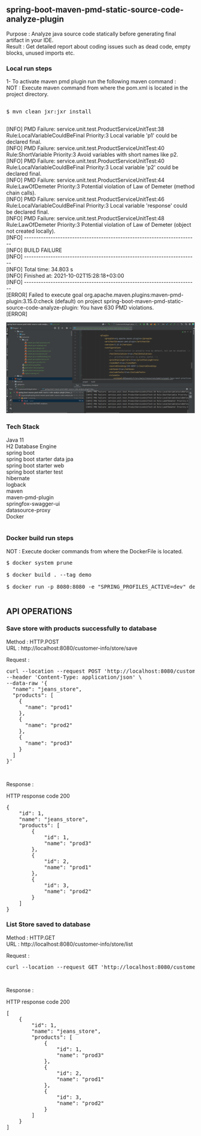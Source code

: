 ## spring-boot-maven-pmd-static-source-code-analyze-plugin

Purpose : Analyze java source code statically before generating final artifact in your IDE. <br/>
Result : Get detailed report about coding issues such as dead code, empty blocks, unused imports etc. <br/>


### Local run steps <br/>
1- To activate maven pmd plugin run the following maven command : <br/>
NOT : Execute maven command from where the pom.xml is located in the project directory. <br/>
<pre> 
$ mvn clean jxr:jxr install <br/>
</pre>

[INFO] PMD Failure: service.unit.test.ProductServiceUnitTest:38 Rule:LocalVariableCouldBeFinal Priority:3 Local variable 'p1' could be declared final. <br/>
[INFO] PMD Failure: service.unit.test.ProductServiceUnitTest:40 Rule:ShortVariable Priority:3 Avoid variables with short names like p2. <br/>
[INFO] PMD Failure: service.unit.test.ProductServiceUnitTest:40 Rule:LocalVariableCouldBeFinal Priority:3 Local variable 'p2' could be declared final. <br/>
[INFO] PMD Failure: service.unit.test.ProductServiceUnitTest:44 Rule:LawOfDemeter Priority:3 Potential violation of Law of Demeter (method chain calls). <br/>
[INFO] PMD Failure: service.unit.test.ProductServiceUnitTest:46 Rule:LocalVariableCouldBeFinal Priority:3 Local variable 'response' could be declared final. <br/>
[INFO] PMD Failure: service.unit.test.ProductServiceUnitTest:48 Rule:LawOfDemeter Priority:3 Potential violation of Law of Demeter (object not created locally). <br/>
[INFO] ------------------------------------------------------------------------ <br/>
[INFO] BUILD FAILURE <br/>
[INFO] ------------------------------------------------------------------------ <br/>
[INFO] Total time:  34.803 s <br/>
[INFO] Finished at: 2021-10-02T15:28:18+03:00 <br/>
[INFO] ------------------------------------------------------------------------ <br/>
[ERROR] Failed to execute goal org.apache.maven.plugins:maven-pmd-plugin:3.15.0:check (default) on project spring-boot-maven-pmd-static-source-code-analyze-plugin: You have 630 PMD violations. <br/>
[ERROR] <br/>

![Maven PMD Plugin](docs/maven_pmd_plugin.png) <br/>

### Tech Stack
Java 11 <br/>
H2 Database Engine <br/>
spring boot <br/>
spring boot starter data jpa <br/>
spring boot starter web <br/>
spring boot starter test <br/>
hibernate <br/>
logback <br/>
maven <br/>
maven-pmd-plugin <br/>
springfox-swagger-ui <br/>
datasource-proxy <br/>
Docker <br/>
<br/>

### Docker build run steps
NOT : Execute docker commands from where the DockerFile is located. <br/>
<pre>
$ docker system prune <br/>
$ docker build . --tag demo  <br/>
$ docker run -p 8080:8080 -e "SPRING_PROFILES_ACTIVE=dev" demo:latest <br/>
</pre>

## API OPERATIONS
### Save store with products successfully to database

Method : HTTP.POST <br/>
URL : http://localhost:8080/customer-info/store/save <br/>

Request : 
<pre>
curl --location --request POST 'http://localhost:8080/customer-info/store/save' \
--header 'Content-Type: application/json' \
--data-raw '{
  "name": "jeans_store",
  "products": [
    {
      "name": "prod1"
    },
    {
      "name": "prod2"
    },
    {
      "name": "prod3"
    }
  ]
}'
</pre><br/>

Response : 

HTTP response code 200 <br/>
<pre>
{
    "id": 1,
    "name": "jeans_store",
    "products": [
        {
            "id": 1,
            "name": "prod3"
        },
        {
            "id": 2,
            "name": "prod1"
        },
        {
            "id": 3,
            "name": "prod2"
        }
    ]
}
</pre>


### List Store saved to database

Method : HTTP.GET <br/>
URL : http://localhost:8080/customer-info/store/list <br/>

Request : 
<pre>
curl --location --request GET 'http://localhost:8080/customer-info/store/list'
</pre><br/>

Response : 

HTTP response code 200 <br/>
<pre>
[
    {
        "id": 1,
        "name": "jeans_store",
        "products": [
            {
                "id": 1,
                "name": "prod3"
            },
            {
                "id": 2,
                "name": "prod1"
            },
            {
                "id": 3,
                "name": "prod2"
            }
        ]
    }
]
</pre><br/>
